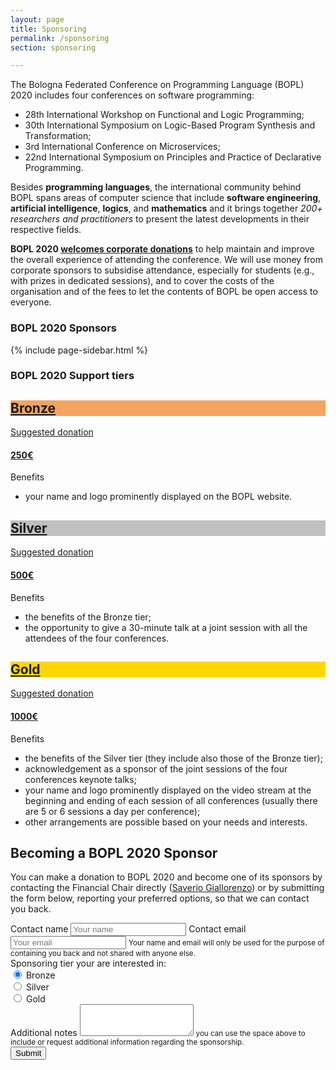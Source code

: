 ```yaml
---
layout: page
title: Sponsoring
permalink: /sponsoring
section: sponsoring

---
```


The Bologna Federated Conference on Programming Language (BOPL) 2020 includes four conferences on software programming:

- 28th International Workshop on Functional and Logic Programming;
- 30th International Symposium on Logic-Based Program Synthesis and Transformation;
- 3rd International Conference on Microservices;
- 22nd International Symposium on Principles and Practice of Declarative Programming.

Besides **programming languages**, the international community behind BOPL spans areas of computer science that include **software engineering**, **artificial intelligence**, **logics**, and **mathematics** and it brings together *200+ researchers and practitioners* to present the latest developments in their respective fields.

**BOPL 2020 [welcomes corporate donations](#bopl-2020-support-tiers)** to help maintain and improve the overall experience of attending the conference. We will use money from corporate sponsors to subsidise attendance, especially for students (e.g., with prizes in dedicated sessions), and to cover the costs of the organisation and of the fees to let the contents of BOPL be open access to everyone.

### BOPL 2020 Sponsors

{% include page-sidebar.html %}

### BOPL 2020 Support tiers

<div class="border row">
<div style="background-color:#f4a460;" class="tierLink-bronze border col-6 align-middle"><a href="#become-sponsor"><h2 class="mt-2">Bronze</h2></a></div>
<div class="tierLink-bronze border col-6 text-right"><a href="#become-sponsor">Suggested donation <h4>250€</h4></a></div>
<div class="col-12 border small">Benefits</div>
<div class="col-12 py-3">
				<ul>
					<li>your name and logo prominently displayed on the BOPL website.</li>
				</ul>
</div>
</div>
<div class="mt-3 border row">
<div style="background-color:#c0c0c0;" class="tierLink-silver border col-6 align-middle"><a href="#become-sponsor"><h2 class="mt-2">Silver</h2></a></div>
<div class="tierLink-silver border col-6 text-right"><a href="#become-sponsor">Suggested donation <h4>500€</h4></a></div>
<div class="col-12 border small">Benefits</div>
<div class="col-12 py-3">
				<ul>
					<li>the benefits of the Bronze tier;</li>
					<li>the opportunity to give a 30-minute talk at a joint session with all the attendees of the four conferences.</li>
				</ul>
</div>
</div>
<div class="mt-3 border row">
<div style="background-color:#ffd700;" class="tierLink-gold border col-6 align-middle"><a href="#become-sponsor"><h2 class="mt-2">Gold</h2></a></div>
<div class="tierLink-gold border col-6 text-right"><a href="#become-sponsor">Suggested donation <h4>1000€</h4></a></div>
<div class="col-12 border small">Benefits</div>
<div class="col-12 py-3">
				<ul>
					<li>the benefits of the Silver tier (they include also those of the Bronze tier);</li>
					<li>acknowledgement as a sponsor of the joint sessions of the four conferences keynote talks;</li>
					<li>your name and logo prominently displayed on the video stream at the beginning and ending of each session of all conferences (usually there are 5 or 6 sessions a day per conference);</li>
					<li>other arrangements are possible based on your needs and interests.</li>
				</ul>
</div>
</div>

<h2 class="mt-5" id="become-sponsor" >Becoming a BOPL 2020 Sponsor</h2>

You can make a donation to BOPL 2020 and become one of its sponsors by contacting the Financial Chair directly (<a href="mailto:saverio.giallorenzo@gmail.com?subject=Sponsoring%20BOPL%202020" target="_blank" class="btn btn-info btn-sm">Saverio Giallorenzo</a>) or by submitting the form below, reporting your preferred options, so that we can contact you back.


<form id="fs-frm" name="sponsing-contact-form" accept-charset="utf-8" action="https://formspree.io/saverio.giallorenzo@gmail.com" method="post">
  <div class="form-group">
    <label for="name">Contact name</label>
    <input type="text" class="form-control" id="name" name="contact" placeholder="Your name">
    <label class="mt-2" for="email">Contact email</label>
    <input type="email" class="form-control" id="email" aria-describedby="emailHelp" name="email" placeholder="Your email">
    <small id="emailHelp" class="form-text text-muted">Your name and email will only be used for the purpose of containing you back and not shared with anyone else.</small>
				<div class="mt-2"></div>
    <label for="exampleInputEmail1">Sponsoring tier your are interested in:</label>
				<div></div>
    <div class="form-check form-check-inline">
					<input class="form-check-input" type="radio" name="tierOption" id="bronze" value="bronze" checked>
					<label class="form-check-label" for="bronze">Bronze</label>
			</div>
			<div class="form-check form-check-inline">
					<input class="form-check-input" type="radio" name="tierOption" id="silver" value="silver">
					<label class="form-check-label" for="silver">Silver</label>
			</div>
			<div class="form-check form-check-inline">
					<input class="form-check-input" type="radio" name="tierOption" id="gold" value="gold">
					<label class="form-check-label" for="gold">Gold</label>
			</div>
			</div>
			<div class="form-group">
    <label for="notes">Additional notes</label>
				<textarea class="form-control" id="notes" name="notes" rows="3"></textarea>
    <small id="emailHelp" class="form-text text-muted">you can use the space above to include or request additional information regarding the sponsorship.</small>
				</div>
				<button type="submit" class="btn btn-primary">Submit</button>
</form>



<script>
$( ".tierLink-bronze" ).click(function() {
  $( "#bronze" ).trigger( "click" );
});
$( ".tierLink-silver" ).click(function() {
  $( "#silver" ).trigger( "click" );
});
$( ".tierLink-gold" ).click(function() {
		$( "#gold" ).trigger( "click" );
});
</script>
